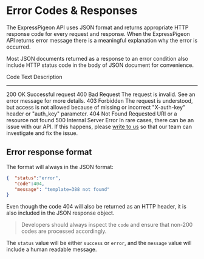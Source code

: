 # Error Codes & Responses

The ExpressPigeon API uses JSON format and returns appropriate HTTP response code for every request and response. 
When the ExpressPigeon API returns error message there is a meaningful explanation why the error is occurred. 

Most JSON documents returned as a response to an error condition also include HTTP status code in the body of 
JSON document for convenience.

Code              Text                   Description
-------------     --------------------   --------------------------------
200               OK                     Successful request
400               Bad Request            The request is invalid. See an error message for more details.
403               Forbidden              The request is understood, but access is not allowed because of missing or incorrect  "X-auth-key" header or "auth_key" parameter.
404               Not Found              Requested URI or a resource not found
500               Internal Server Error  In rare cases, there can be an issue with our API. If this happens, please [write to us](/support) so that our team can investigate and fix the issue.



## Error response format
                
The format will always in the JSON format: 

```json
{  "status":"error",
   "code":404,
   "message": "template=388 not found"
}
```

Even though the code 404 will also be returned as an HTTP header, it is also included in the JSON response object. 

> Developers should always inspect the `code` and ensure that non-200 codes are processed accordingly.
 
The `status` value will be either `success` or `error`, and the `message` value will include a human readable message.   



                
